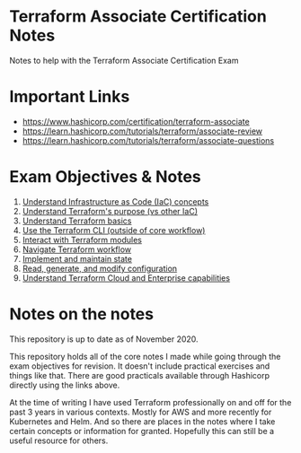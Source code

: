 # Terraform Associate Certification Notes
Notes to help with the Terraform Associate Certification Exam

# Important Links
* https://www.hashicorp.com/certification/terraform-associate
* https://learn.hashicorp.com/tutorials/terraform/associate-review
* https://learn.hashicorp.com/tutorials/terraform/associate-questions

# Exam Objectives & Notes
1. [Understand Infrastructure as Code (IaC) concepts](1-iac-concepts.md)
2. [Understand Terraform's purpose (vs other IaC)](2-terraform-benefits.md)
3. [Understand Terraform basics](3-terraform-basics.md)
4. [Use the Terraform CLI (outside of core workflow)](4-terraform-cli.md)
5. [Interact with Terraform modules](5-terraform-modules.md)
6. [Navigate Terraform workflow](6-terraform-workflow.md)
7. [Implement and maintain state](7-terraform-state.md)
8. [Read, generate, and modify configuration](8-terraform-config.md)
9. [Understand Terraform Cloud and Enterprise capabilities](9-terraform-cloud.md)

# Notes on the notes
This repository is up to date as of November 2020.

This repository holds all of the core notes I made while going through the exam objectives for revision. It doesn't include practical exercises and things like that. There are good practicals available through Hashicorp directly using the links above.

At the time of writing I have used Terraform professionally on and off for the past 3 years in various contexts. Mostly for AWS and more recently for Kubernetes and Helm. And so there are places in the notes where I take certain concepts or information for granted. Hopefully this can still be a useful resource for others.